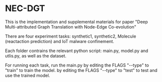 # NEC-DGT

This is the implementation and supplemental materials for paper "Deep Multi-attributed Graph Translation with Node-Edge Co-evolution"


There are four experiment tasks: synthetic1, synthetic2, Molecule (reactaction prediction) and IoT malware confinement.

Each folder contrains the relevant python script: main.py, model.py and utlis.py, as well as the dataset.

For running each task, run the main.py by editing the FLAGS "--type" to "train" to train the model.
                                       by editing the FLAGS "--type" to "test" to test and use the trained model.
